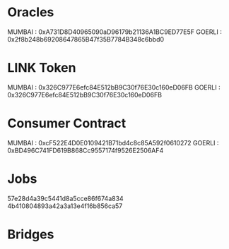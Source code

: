 # Oracles

MUMBAI : 0xA731D8D40965090aD96179b21136A1BC9ED77E5F
GOERLI : 0x2f8b248b69208647865B47f35B7784B348c6bbd0

# LINK Token

MUMBAI : 0x326C977E6efc84E512bB9C30f76E30c160eD06FB
GOERLI : 0x326C977E6efc84E512bB9C30f76E30c160eD06FB

# Consumer Contract

MUMBAI : 0xcF522E4D0E0109421B71bd4c8c85A592f0610272
GOERLI : 0xBD496C741FD619B868Cc9557174f9526E2506AF4

# Jobs

57e28d4a39c5441d8a5cce86f674a834
4b410804893a42a3a13e4f16b856ca57

# Bridges
